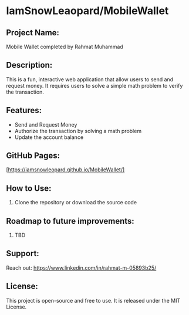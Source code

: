 # IamSnowLeaopard/MobileWallet

## Project Name:

Mobile Wallet completed by Rahmat Muhammad

## Description:

This is a fun, interactive web application that allow users to send and request money. It requires users to solve a simple math problem to verify the transaction.

## Features:

- Send and Request Money
- Authorize the transaction by solving a math problem
- Update the account balance

## GitHub Pages:

[https://iamsnowleopard.github.io/MobileWallet/]

## How to Use:

1. Clone the repository or download the source code

## Roadmap to future improvements:

1. TBD

## Support:

Reach out: https://www.linkedin.com/in/rahmat-m-05893b25/

## License:

This project is open-source and free to use. It is released under the MIT License.
